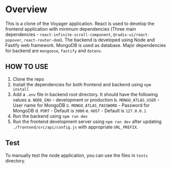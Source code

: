 # Overview

This is a clone of the Voyager application. React is used to develop the frontend application with minimum dependencies (Three main dependencies - `react-infinite-scroll-component`, `@radix-ui/react-popover`, `react-router-dom`). The backend is developed using Node and Fastify web framework. MongoDB is used as database. Major dependencies for backend are `mongoose`, `fastify` and `dotenv`.

## HOW TO USE

1. Clone the repo
2. Install the dependencies for both frontend and backend using `npm install`
3. Add a `.env` file in backend root directory. It should have the following values
  a. `NODE_ENV` - development or production
  b. `MONGO_ATLAS_USER` - User name for MongoDB
  c. `MONGO_ATLAS_PASSWORD` - Password for MongoDB
  d. `PORT` - Default is `3000`
  e. `HOST` - Default is `127.0.0.1`
4. Run the backend using `npm run dev`
5. Run the frontend development server using `npm run dev` after updating `./frontend/src/api/config.js` with appropriate `URL_PREFIX`.

## Test

To manually test the node application, you can use the files in `tests` directory.
